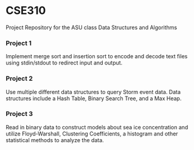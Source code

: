 # CSE310

Project Repository for the ASU class Data Structures and Algorithms

### Project 1

Implement merge sort and insertion sort to encode and decode text files using stdin/stdout to redirect input and output.

### Project 2

Use multiple different data structures to query Storm event data. Data structures include a Hash Table, Binary Search Tree, and a Max Heap.

### Project 3

Read in binary data to construct models about sea ice concentration and utilize Floyd-Warshall, Clustering Coefficients, a histogram and other statistical methods to analyze the data.
